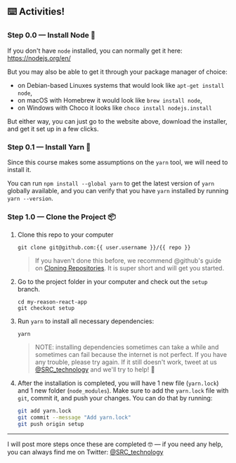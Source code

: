 ## ⌨️ Activities!

### Step 0.0 — Install Node 🚀

If you don't have `node` installed, you can normally get it here: https://nodejs.org/en/

But you may also be able to get it through your package manager of choice:

* on Debian-based Linuxes systems that would look like `apt-get install node`,
* on macOS with Homebrew it would look like `brew install node`,
* on Windows with Choco it looks like `choco install nodejs.install`

But either way, you can just go to the website above, download the installer, and get it set up in a few clicks.

### Step 0.1 — Install Yarn 🧶

Since this course makes some assumptions on the `yarn` tool, we will need to install it.

You can run `npm install --global yarn` to get the latest version of `yarn` globally available, and you
can verify that you have `yarn` installed by running `yarn --version`.

### Step 1.0 — Clone the Project 📦

1. Clone this repo to your computer

   ```
   git clone git@github.com:{{ user.username }}/{{ repo }}
   ```
   
   > If you haven't done this before, we recommend @github's guide on [Cloning Repositories](https://help.github.com/en/articles/cloning-a-repository). It is super short and will get you started.

2. Go to the project folder in your computer and check out the `setup` branch. 

   ```
   cd my-reason-react-app
   git checkout setup
   ```

2. Run `yarn` to install all necessary dependencies:
   
   ```
   yarn
   ```

   > NOTE: installing dependencies sometimes can take a while and sometimes can fail because the internet is not perfect. If you have any trouble, please try again. If it still doesn't work, tweet at us [@SRC_technology](https://twitter.com/SRC_technology) and we'll try to help! 🙏

3. After the installation is completed, you will have 1 new file (`yarn.lock`) and 1 new folder (`node_modules`). Make sure to add the `yarn.lock` file with `git`, commit it, and push your changes. You can do that by running:

   ```sh
   git add yarn.lock
   git commit --message "Add yarn.lock"
   git push origin setup
   ```

----

I will post more steps once these are completed 🤓 — if you need any help, you can always find me on Twitter: [@SRC_technology](https://twitter.com/SRC_technology)
